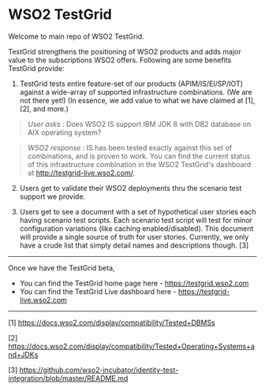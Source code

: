 # WSO2 TestGrid

Welcome to main repo of WSO2 TestGrid.


TestGrid strengthens the positioning of WSO2 products and adds major value to the subscriptions WSO2 offers. Following are some benefits TestGrid provide:

1. TestGrid tests entire feature-set of our products (APIM/IS/EI/SP/IOT) against a wide-array of supported infrastructure combinations. (We are not there yet!) 
(In essence, we add value to what we have claimed at [1], [2], and more.)

> _User asks_  : Does WSO2 IS support IBM JDK 8 with DB2 database on AIX operating system?

> _WSO2 response_ : IS has been tested exactly against this set of combinations, and is proven to work. You can find the current status of this infrastructure combination in the WSO2 TestGrid's dashboard at http://testgrid-live.wso2.com/.

2. Users get to validate their WSO2 deployments thru the scenario test support we provide. 

3. Users get to see a document with a set of hypothetical user stories each having scenario test scripts. Each scenario test script will test for minor configuration variations (like caching enabled/disabled). This document will provide a single source of truth for user stories.
Currently, we only have a crude list that simply detail names and descriptions though. [3]

------------------------
Once we have the TestGrid beta,
* You can find the TestGrid home page here - https://testgrid.wso2.com
* You can find the TestGrid Live dashboard here - https://testgrid-live.wso2.com
------------------------

[1] https://docs.wso2.com/display/compatibility/Tested+DBMSs

[2] https://docs.wso2.com/display/compatibility/Tested+Operating+Systems+and+JDKs

[3] https://github.com/wso2-incubator/identity-test-integration/blob/master/README.md
